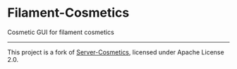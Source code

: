 # Filament-Cosmetics

Cosmetic GUI for filament cosmetics



---

This project is a fork of [Server-Cosmetics](https://github.com/Stikulzon/Server-Cosmetics/), licensed under Apache License 2.0.
